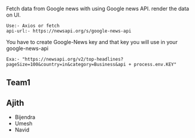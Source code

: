 Fetch data from Google news with using Google news API. render the data on UI.
```
Use:- Axios or fetch
api-url:- https://newsapi.org/s/google-news-api
```
You have to create Google-News key and that key you will use in your google-news-api
```
Exa:- "https://newsapi.org/v2/top-headlines?pageSize=100&country=in&category=Business&api + process.env.KEY"
```
## Team1
## Ajith
- Bijendra
- Umesh
- Navid




